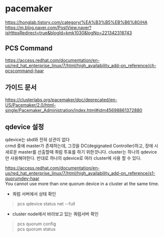 # pacemaker

https://honglab.tistory.com/category/%EA%B3%B5%EB%B6%80/HA   
https://m.blog.naver.com/PostView.naver?isHttpsRedirect=true&blogId=kmk1030&logNo=221342318743


## PCS Command
https://access.redhat.com/documentation/en-us/red_hat_enterprise_linux/7/html/high_availability_add-on_reference/ch-pcscommand-haar

## 가이드 문서
https://clusterlabs.org/pacemaker/doc/deprecated/en-US/Pacemaker/2.0/html-single/Pacemaker_Administration/index.html#idm45698861372880


## qdevice 설정
qdevice는 sbd와 전혀 상관이 없다    
crmd 중에 master가 존재하는데, 그것을 DC(degignated Controller)하고, 장애 시 새로운 master를 선출할때 쿼럼 투표를 하기 위한것니다. 
cluster는 하나의 qdevice만 사용해야한다. 반대로 하나의 qdevice로 여러 cluster에 사용 할 수 있다. 

https://access.redhat.com/documentation/en-us/red_hat_enterprise_linux/7/html/high_availability_add-on_reference/s1-quorumdev-haar   
You cannot use more than 
one quorum device in a cluster at the same time.
* 쿼럼 서버에서 상태 확인   
> pcs qdevice status net --full   


* cluster node에서 바라보고 있는 쿼럼서버 확인   
>pcs quorum config   
>pcs quorum status
